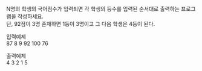 N명의 학생의 국어점수가 입력되면 각 학생의 등수를 입력된 순서대로 출력하는 프로그램을 작성하세요.  
단, 92점이 3명 존재하면 1등이 3명이고 그 다음 학생은 4등이 된다.  

입력예제  
87 8 9 92 100 76  

출력예제  
4 3 2 1 5  
